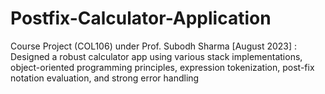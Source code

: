 # Postfix-Calculator-Application
Course Project (COL106) under Prof. Subodh Sharma [August 2023] : Designed a robust calculator app using various stack implementations, object-oriented programming principles, expression tokenization, post-fix notation evaluation, and strong error handling
